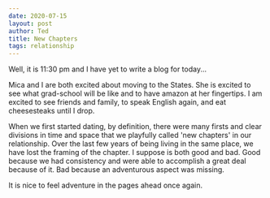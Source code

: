 ```yaml
---
date: 2020-07-15
layout: post
author: Ted
title: New Chapters
tags: relationship
---
```

Well, it is 11:30 pm and I have yet to write a blog for today...

Mica and I are both excited about moving to the States. She is excited to see what grad-school will be like and to have amazon at her fingertips. I am excited to see friends and family, to speak English again, and eat cheesesteaks until I drop.

When we first started dating, by definition, there were many firsts and clear divisions in time and space that we playfully called 'new chapters' in our relationship. Over the last few years of being living in the same place, we have lost the framing of the chapter. I suppose is both good and bad. Good because we had consistency and were able to accomplish a great deal because of it. Bad because an adventurous aspect was missing.

It is nice to feel adventure in the pages ahead once again. 
